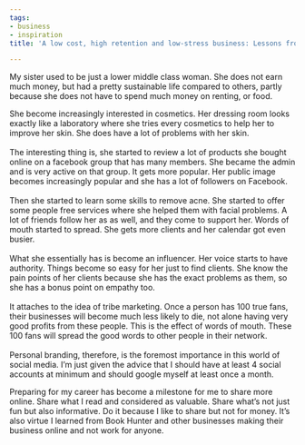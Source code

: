 ```yaml
---
tags:
- business
- inspiration
title: 'A low cost, high retention and low-stress business: Lessons from my sister'

---
```

My sister used to be just a lower middle class woman. She does not earn much money, but had a pretty sustainable life compared to others, partly because she does not have to spend much money on renting, or food. 

  
She become increasingly interested in cosmetics. Her dressing room looks exactly like a laboratory where she tries every cosmetics to help her to improve her skin. She does have a lot of problems with her skin.   
‍  
The interesting thing is, she started to review a lot of products she bought online on a facebook group that has many members. She became the admin and is very active on that group. It gets more popular. Her public image becomes increasingly popular and she has a lot of followers on Facebook.   
‍  
Then she started to learn some skills to remove acne. She started to offer some people free services where she helped them with facial problems. A lot of friends follow her as as well, and they come to support her. Words of mouth started to spread. She gets more clients and her calendar got even busier.   
‍  
What she essentially has is become an influencer. Her voice starts to have authority. Things become so easy for her just to find clients. She know the pain points of her clients because she has the exact problems as them, so she has a bonus point on empathy too.  
‍  
It attaches to the idea of tribe marketing. Once a person has 100 true fans, their businesses will become much less likely to die, not alone having very good profits from these people. This is the effect of words of mouth. These 100 fans will spread the good words to other people in their network.   
‍  
Personal branding, therefore, is the foremost importance in this world of social media. I’m just given the advice that I should have at least 4 social accounts at minimum and should google myself at least once a month. 

  
Preparing for my career has become a milestone for me to share more online. Share what I read and considered as valuable. Share what’s not just fun but also informative. Do it because I like to share but not for money. It’s also virtue I learned from Book Hunter and other businesses making their business online and not work for anyone.